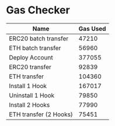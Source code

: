# Gas Checker

| Name | Gas Used |
| ---- | -------- |
| ERC20 batch transfer | 47210 |
| ETH batch transfer | 56960 |
| Deploy Account | 377055 |
| ERC20 transfer | 92839 |
| ETH transfer | 104360 |
| Install 1 Hook | 167017 |
| Uninstall 1 Hook | 79850 |
| Install 2 Hooks | 77990 |
| ETH transfer (2 Hooks) | 75451 |
